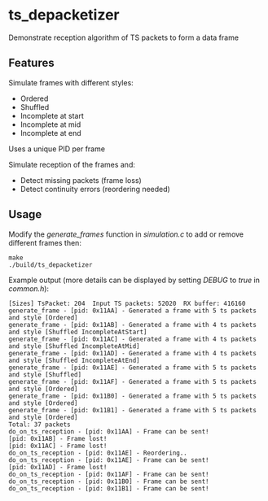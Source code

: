 # ts_depacketizer

Demonstrate reception algorithm of TS packets to form a data frame

## Features

Simulate frames with different styles:
- Ordered
- Shuffled
- Incomplete at start
- Incomplete at mid
- Incomplete at end

Uses a unique PID per frame

Simulate reception of the frames and:
- Detect missing packets (frame loss)
- Detect continuity errors (reordering needed)

## Usage

Modify the *generate_frames* function in *simulation.c* to add or remove different frames then:
```
make
./build/ts_depacketizer
```

Example output (more details can be displayed by setting *DEBUG* to *true* in *common.h*):
```
[Sizes] TsPacket: 204  Input TS packets: 52020  RX buffer: 416160
generate_frame - [pid: 0x11AA] - Generated a frame with 5 ts packets and style [Ordered]
generate_frame - [pid: 0x11AB] - Generated a frame with 4 ts packets and style [Shuffled IncompleteAtStart]
generate_frame - [pid: 0x11AC] - Generated a frame with 4 ts packets and style [Shuffled IncompleteAtMid]
generate_frame - [pid: 0x11AD] - Generated a frame with 4 ts packets and style [Shuffled IncompleteAtEnd]
generate_frame - [pid: 0x11AE] - Generated a frame with 5 ts packets and style [Shuffled]
generate_frame - [pid: 0x11AF] - Generated a frame with 5 ts packets and style [Ordered]
generate_frame - [pid: 0x11B0] - Generated a frame with 5 ts packets and style [Ordered]
generate_frame - [pid: 0x11B1] - Generated a frame with 5 ts packets and style [Ordered]
Total: 37 packets
do_on_ts_reception - [pid: 0x11AA] - Frame can be sent!
[pid: 0x11AB] - Frame lost!
[pid: 0x11AC] - Frame lost!
do_on_ts_reception - [pid: 0x11AE] - Reordering..
do_on_ts_reception - [pid: 0x11AE] - Frame can be sent!
[pid: 0x11AD] - Frame lost!
do_on_ts_reception - [pid: 0x11AF] - Frame can be sent!
do_on_ts_reception - [pid: 0x11B0] - Frame can be sent!
do_on_ts_reception - [pid: 0x11B1] - Frame can be sent!
```